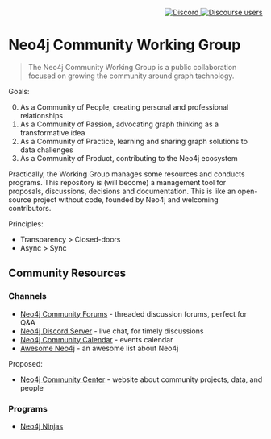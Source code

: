 <p align="right">
  <a href="https://discord.gg/neo4j">
    <img alt="Discord" src="https://img.shields.io/discord/787399249741479977?logo=discord&logoColor=white">
  <a href="https://discord.gg/neo4j">
  <a href="https://community.neo4j.com">
    <img alt="Discourse users" src="https://img.shields.io/discourse/users?logo=discourse&server=https%3A%2F%2Fcommunity.neo4j.com">
  </a>
</p>

# Neo4j Community Working Group 

> The Neo4j Community Working Group is a public collaboration focused on growing the community around graph technology.


Goals:

0. As a Community of People, creating personal and professional relationships
1. As a Community of Passion, advocating graph thinking as a transformative idea
2. As a Community of Practice, learning and sharing graph solutions to data challenges
3. As a Community of Product, contributing to the Neo4j ecosystem

Practically, the Working Group manages some resources and conducts programs. This repository is (will become) a management
tool for proposals, discussions, decisions and documentation. This is like an open-source project without code, founded by Neo4j 
and welcoming contributors. 

Principles:

- Transparency > Closed-doors
- Async > Sync

## Community Resources

### Channels

- [Neo4j Community Forums](https://community.neo4j.com) - threaded discussion forums, perfect for Q&A
- [Neo4j Discord Server](https://discord.com/invite/neo4j) - live chat, for timely discussions
- [Neo4j Community Calendar](https://calendar.google.com/calendar/u/0?cid=Y19wOXRscGo0Mm0xNmI0bG9tbDAwM3RkbmQxOEBncm91cC5jYWxlbmRhci5nb29nbGUuY29t) - events calendar
- [Awesome Neo4j](https://github.com/neo4j-contrib/awesome-neo4j) - an awesome list about Neo4j

Proposed:
- [Neo4j Community Center](https://github.com/neo4j-contrib/neo4j-cc) - website about community projects, data, and people

### Programs

- [Neo4j Ninjas](https://community.neo4j.com/t/neo4j-ninjas-master-neo4j-through-advanced-training-by-helping-people/12208)
